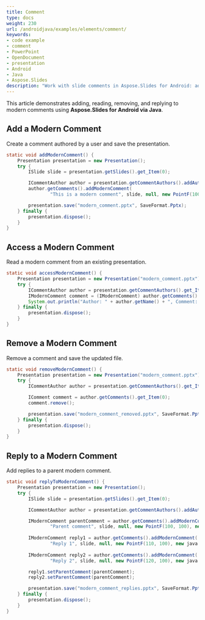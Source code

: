 ```yaml
---
title: Comment
type: docs
weight: 230
url: /androidjava/examples/elements/comment/
keywords:
- code example
- comment
- PowerPoint
- OpenDocument
- presentation
- Android
- Java
- Aspose.Slides
description: "Work with slide comments in Aspose.Slides for Android: add, reply, edit, resolve, and export comments in PPT, PPTX, and ODP presentations with Java code examples."
---
```


This article demonstrates adding, reading, removing, and replying to modern comments using **Aspose.Slides for Android via Java**.

## **Add a Modern Comment**

Create a comment authored by a user and save the presentation.

```java
static void addModernComment() {
    Presentation presentation = new Presentation();
    try {
        ISlide slide = presentation.getSlides().get_Item(0);

        ICommentAuthor author = presentation.getCommentAuthors().addAuthor("User", "U1");
        author.getComments().addModernComment(
                "This is a modern comment", slide, null, new PointF(100, 100), new Date());

        presentation.save("modern_comment.pptx", SaveFormat.Pptx);
    } finally {
        presentation.dispose();
    }
}
```

## **Access a Modern Comment**

Read a modern comment from an existing presentation.

```java
static void accessModernComment() {
    Presentation presentation = new Presentation("modern_comment.pptx");
    try {
        ICommentAuthor author = presentation.getCommentAuthors().get_Item(0);
        IModernComment comment = (IModernComment) author.getComments().get_Item(0);
        System.out.println("Author: " + author.getName() + ", Comment: " + comment.getText() + ", Position: " + comment.getPosition());
    } finally {
        presentation.dispose();
    }
}
```

## **Remove a Modern Comment**

Remove a comment and save the updated file.

```java
static void removeModernComment() {
    Presentation presentation = new Presentation("modern_comment.pptx");
    try {
        ICommentAuthor author = presentation.getCommentAuthors().get_Item(0);

        IComment comment = author.getComments().get_Item(0);
        comment.remove();

        presentation.save("modern_comment_removed.pptx", SaveFormat.Pptx);
    } finally {
        presentation.dispose();
    }
}
```

## **Reply to a Modern Comment**

Add replies to a parent modern comment.

```java
static void replyToModernComment() {
    Presentation presentation = new Presentation();
    try {
        ISlide slide = presentation.getSlides().get_Item(0);

        ICommentAuthor author = presentation.getCommentAuthors().addAuthor("User", "U1");

        IModernComment parentComment = author.getComments().addModernComment(
                "Parent comment", slide, null, new PointF(100, 100), new Date());
        
        IModernComment reply1 = author.getComments().addModernComment(
                "Reply 1", slide, null, new PointF(110, 100), new java.util.Date());
        
        IModernComment reply2 = author.getComments().addModernComment(
                "Reply 2", slide, null, new PointF(120, 100), new java.util.Date());

        reply1.setParentComment(parentComment);
        reply2.setParentComment(parentComment);

        presentation.save("modern_comment_replies.pptx", SaveFormat.Pptx);
    } finally {
        presentation.dispose();
    }
}
```
